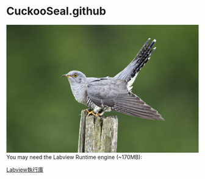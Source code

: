 # CuckooSeal.github

![image](https://github.com/northernseal/CuckooSeal.github.io/blob/master/Cuckoo-iSotck-Mikelane45-821.jpg)
You may need the Labview Runtime engine (~170MB):

[Labview執行庫](https://1drv.ms/u/s!AvhWNtOlt0Aj3wkz5cES98a_ujJj)


<!--
*For those who has issues regarding the UI mismatching or incomplete string box,
Try the offical installer provided by National Instrument(~320 MB):
[Labview Offical RTE](http://download.ni.com/support/softlib/labview/labview_runtime/2018/Windows/f1/LVRTE2018_f1Patch-64std.exe)
This is commented out. -- >

**Main Program:

[中文版](https://1drv.ms/u/s!AvhWNtOlt0Aj3xDtzVgMqrU6VzIo)(Last Updated: 20180720)

[English Ver](https://1drv.ms/u/s!AvhWNtOlt0Aj3xW-q3IjumvusKjk)(Last Updated: 20180726)

* We suggest you use 7-Zip to Unzip the files provided above  
